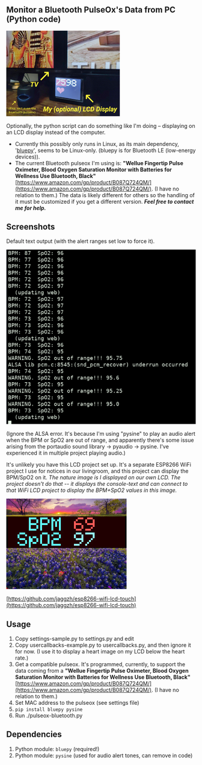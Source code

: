 ## Monitor a Bluetooth PulseOx's Data from PC (Python code)

<img src='img/photo-of-lcd.png' width='60%'>

Optionally, the python script can do something like I'm doing &ndash;
displaying on an LCD display instead of the computer.

* Currently this possibly only runs in Linux, as its main
dependency, '[bluepy](https://github.com/IanHarvey/bluepy)', seems to be Linux-only.
(bluepy is for Bluetooth LE (low-energy devices)).
* The current Bluetooth pulseox I'm using is: **"Wellue Fingertip Pulse Oximeter, Blood Oxygen Saturation Monitor with Batteries for Wellness Use Bluetooth, Black"** [https://www.amazon.com/gp/product/B087Q724QM/](https://www.amazon.com/gp/product/B087Q724QM/).  (I have no relation to them.)  The data is likely different for others so the handling of it must be customized if you get a different version.  ***Feel free to contact me for help.***


## Screenshots

Default text output (with the alert ranges set low to force it).

![Text console display](img/text-output.png)

(Ignore the ALSA error. It's because I'm using "pysine" to play
an audio alert when the BPM or SpO2 are out of range, and
apparently there's some issue arising from the portaudio
sound library -> pyaudio -> pysine. I've experienced
it in multiple project playing audio.)

It's unlikely you have this LCD project set up. It's a separate
ESP8266 WiFi project I use for notices in our livingroom, and
this project can display the BPM/SpO2 on it. *The nature image
is I displayed on our own LCD. The project doesn't do that --
it displays the console-text and can connect to that WiFi
LCD project to display the BPM+SpO2 values in this image.*

![External (extra) LCD Display, if Available)](img/lcd-display.jpg)

[https://github.com/jaggzh/esp8266-wifi-lcd-touch](https://github.com/jaggzh/esp8266-wifi-lcd-touch)

## Usage

1. Copy settings-sample.py to settings.py and edit
1. Copy usercallbacks-example.py to usercallbacks.py, and then ignore it for now. (I use it to display a heart image on my LCD below the heart rate.)
1. Get a compatible pulseox. It's programmed, currently, to support the data coming from a **"Wellue Fingertip Pulse Oximeter, Blood Oxygen Saturation Monitor with Batteries for Wellness Use Bluetooth, Black"** [https://www.amazon.com/gp/product/B087Q724QM/](https://www.amazon.com/gp/product/B087Q724QM/).  (I have no relation to them.)
1. Set MAC address to the pulseox (see settings file)
1. `pip install bluepy pysine`
1. Run ./pulseox-bluetooth.py

## Dependencies

1. Python module: `bluepy` (required!)
1. Python module: `pysine` (used for audio alert tones, can remove in code)
